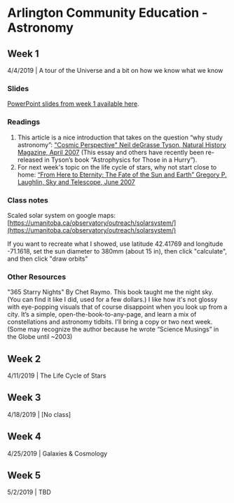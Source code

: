 # Arlington Community Education - Astronomy

## Week 1  
4/4/2019 | A tour of the Universe and a bit on how we know what we know

### Slides
[PowerPoint slides from week 1 available here](https://1drv.ms/p/s!ArA04Pn7kyMsg7sljI9Lf8qupeDBNw).

### Readings
1. This article is a nice introduction that takes on the question “why study astronomy”: ["Cosmic Perspective" Neil deGrasse Tyson, Natural History Magazine, April 2007](http://www.naturalhistorymag.com/universe/201367/cosmic-perspective) (This essay and others have recently been re-released in Tyson’s book “Astrophysics for Those in a Hurry”).
2. For next week's topic on the life cycle of stars, why not start close to home:
[“From Here to Eternity: The Fate of the Sun and Earth” Gregory P. Laughlin, Sky and Telescope, June 2007](https://1drv.ms/b/s!ArA04Pn7kyMssjqr_Vxhz7VfvrX2)

### Class notes

Scaled solar system on google maps: [https://umanitoba.ca/observatory/outreach/solarsystem/](https://umanitoba.ca/observatory/outreach/solarsystem/) 

If you want to recreate what I showed, use latitude 42.41769 and longitude -71.1618, set the sun diameter to 380mm (about 15 in), then click "calculate", and then click "draw orbits"

### Other Resources
"365 Starry Nights" By Chet Raymo. This book taught me the night sky. (You can find it like I did, used for a few dollars.) I like how it's not glossy with eye-popping visuals that of course disappoint when you look up from a city. It’s a simple, open-the-book-to-any-page, and learn a mix of constellations and astronomy tidbits. I’ll bring a copy or two next week. (Some may recognize the author because he wrote “Science Musings” in the Globe until ~2003)

## Week 2 
4/11/2019 | The Life Cycle of Stars
## Week 3 
4/18/2019 | [No class]
## Week 4 
4/25/2019 | Galaxies & Cosmology
## Week 5 
5/2/2019 | TBD
